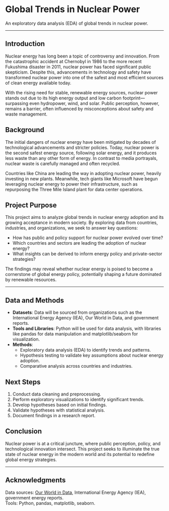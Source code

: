 # Global Trends in Nuclear Power  
An exploratory data analysis (EDA) of global trends in nuclear power.  

---

## **Introduction**  
Nuclear energy has long been a topic of controversy and innovation. From the catastrophic accident at Chernobyl in 1986 to the more recent Fukushima disaster in 2011, nuclear power has faced significant public skepticism. Despite this, advancements in technology and safety have transformed nuclear power into one of the safest and most efficient sources of clean energy available today.  

With the rising need for stable, renewable energy sources, nuclear power stands out due to its high energy output and low carbon footprint—surpassing even hydropower, wind, and solar. Public perception, however, remains a barrier, often influenced by misconceptions about safety and waste management.  


## **Background**  
The initial dangers of nuclear energy have been mitigated by decades of technological advancements and stricter policies. Today, nuclear power is the second safest energy source, following solar energy, and it produces less waste than any other form of energy. In contrast to media portrayals, nuclear waste is carefully managed and often recycled.  

Countries like China are leading the way in adopting nuclear power, heavily investing in new plants. Meanwhile, tech giants like Microsoft have begun leveraging nuclear energy to power their infrastructure, such as repurposing the Three Mile Island plant for data center operations.  


## **Project Purpose**  
This project aims to analyze global trends in nuclear energy adoption and its growing acceptance in modern society. By exploring data from countries, industries, and organizations, we seek to answer key questions:  
- How has public and policy support for nuclear power evolved over time?  
- Which countries and sectors are leading the adoption of nuclear energy?  
- What insights can be derived to inform energy policy and private-sector strategies?  

The findings may reveal whether nuclear energy is poised to become a cornerstone of global energy policy, potentially shaping a future dominated by renewable resources.  

---

## **Data and Methods**  
- **Datasets**: Data will be sourced from organizations such as the International Energy Agency (IEA), Our World in Data, and government reports.  
- **Tools and Libraries**: Python will be used for data analysis, with libraries like pandas for data manipulation and matplotlib/seaborn for visualization.  
- **Methods**:  
  - Exploratory data analysis (EDA) to identify trends and patterns.  
  - Hypothesis testing to validate key assumptions about nuclear energy adoption.  
  - Comparative analysis across countries and industries.  


## **Next Steps**  
1. Conduct data cleaning and preprocessing.  
2. Perform exploratory visualizations to identify significant trends.  
3. Develop hypotheses based on initial findings.  
4. Validate hypotheses with statistical analysis.  
5. Document findings in a research report.  


## **Conclusion**  
Nuclear power is at a critical juncture, where public perception, policy, and technological innovation intersect. This project seeks to illuminate the true state of nuclear energy in the modern world and its potential to redefine global energy strategies.  

---  

## **Acknowledgments**  
Data sources: [Our World in Data](https://ourworldindata.org), International Energy Agency (IEA), government energy reports.  
Tools: Python, pandas, matplotlib, seaborn.